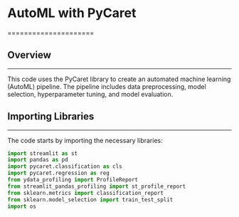 # AutoML with PyCaret
=====================

## Overview
------------

This code uses the PyCaret library to create an automated machine learning (AutoML) pipeline. The pipeline includes data preprocessing, model selection, hyperparameter tuning, and model evaluation.

## Importing Libraries
----------------------

The code starts by importing the necessary libraries:
```python
import streamlit as st
import pandas as pd
import pycaret.classification as cls
import pycaret.regression as reg
from ydata_profiling import ProfileReport
from streamlit_pandas_profiling import st_profile_report
from sklearn.metrics import classification_report
from sklearn.model_selection import train_test_split
import os
